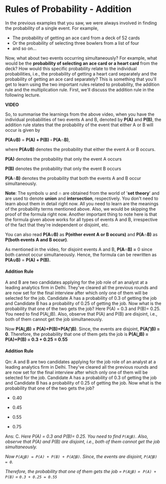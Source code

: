 # Rules of Probability - Addition

In the previous examples that you saw, we were always involved in finding the probability of a single event. For example,

- The probability of getting an ace card from a deck of 52 cards
- Or the probability of selecting three bowlers from a list of four
- and so on...

Now, what about two events occurring simultaneously? For example, what would be the **probability of selecting an ace card or a heart card** from the deck? How would this specific probability relate to the individual probabilities, i.e., the probability of getting a heart card separately and the probability of getting an ace card separately? This is something that you'll get to learn using the two important rules related to probability, the addition rule and the multiplication rule. First, we'll discuss the addition rule in the following lecture.

**VIDEO**

So, to summarise the learnings from the above video, when you have the individual probabilities of two events A and B, denoted by **P(A)** and **P(B)**, the addition rule states that the probability of the event that either A or B will occur is given by

**P(A∪B)** = **P(A) + P(B) - P(A∩B)**,

where **P(A∪B)** denotes the probability that either the event A or B occurs.

**P(A)** denotes the probability that only the event A occurs

**P(B)** denotes the probability that only the event B occurs

**P(A∩B)** denotes the probability that both the events A and B occur simultaneously.

**Note**: The symbols ∪ and ∩ are obtained from the world of '**set theory**' and are used to denote **union** and **intersection**, respectively. You don't need to learn about them in detail right now. All you need to learn are the meanings of the probability terms mentioned above. Also, we would be skipping the proof of the formula right now. Another important thing to note here is that the formula given above works for all types of events A and B, irrespective of the fact that they're independent or disjoint, etc.

You can also read **P(A**∪**B)** as **P(either event A or B occurs)** and **P(A**∩**B)** as **P(both events A and B occur)**.

As mentioned in the video, for disjoint events A and B, **P(A∩B) =** 0 since both cannot occur simultaneously. Hence, the formula can be rewritten as **P(A∪B)** = **P(A) + P(B).**

#### Addition Rule

A and B are two candidates applying for the job role of an analyst at a leading analytics firm in Delhi. They've cleared all the previous rounds and are now set for the final interview after which only one of them will be selected for the job. Candidate A has a probability of 0.3 of getting the job and Candidate B has a probability of 0.25 of getting the job. Now what is the probability that one of the two gets the job?
Here P(A) = 0.3 and P(B)= 0.25. You need to find P(A⋃B). Also, observe that P(A) and P(B) are disjoint, i.e., both of them cannot get the job simultaneously.

Now **P(A⋃B) = P(A)+P(B)+P(A⋂B)**. Since, the events are disjoint, **P(A⋂B) = 0**.
Therefore, the probability that one of them gets the job is **P(A⋃B) = P(A)+P(B) = 0.3 + 0.25 = 0.55**



#### Addition Rule

Qn: A and B are two candidates applying for the job role of an analyst at a leading analytics firm in Delhi. They've cleared all the previous rounds and are now set for the final interview after which only one of them will be selected for the job. Candidate A has a probability of 0.3 of getting the job and Candidate B has a probability of 0.25 of getting the job. Now what is the probability that one of the two gets the job?

- 0.40

- 0.45

- 0.55

- 0.75

Ans: C. *Here P(A) = 0.3 and P(B)= 0.25. You need to find `P(A⋃B)`. Also, observe that P(A) and P(B) are disjoint, i.e., both of them cannot get the job simultaneously.*

*Now `P(A⋃B) = P(A) + P(B) + P(A⋂B)`. Since, the events are disjoint, `P(A⋂B) = 0`.*

*Therefore, the probability that one of them gets the job = `P(A⋃B)` =  `P(A) + P(B)` = `0.3 + 0.25 = 0.55`*


